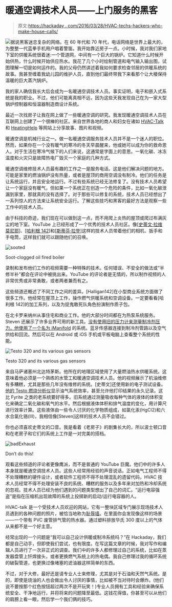 # 暖通空调技术人员——上门服务的黑客

> 原文:[https://hackaday . com/2016/03/28/HVAC-techs-hackers-who-make-house-calls/](https://hackaday.com/2016/03/28/hvac-techs-hackers-who-make-house-calls/)

![](../Images/1850737ed19728d6acde313ce5091de8.png)据说黑客迷恋复杂的网络。在 60 年代和 70 年代，电话网络是世界上最大的，为整整一代蓝拳手机用户唱着警笛。我开始靠近房子一点。小时候，我对我们家地下室的供暖系统很着迷:一个管道网，中间有一个巨大的锅炉。它知道什么时候开始供热，什么时候开始供应热水。我花了几个小时绘制管道和电气输入输出图，试图理解一切是如何运作的。我的父母仍然讲述着我如何要求检查邻居的供暖系统的故事。我甚至缠着我幼儿园的维护人员，直到他们最终带我下来看那个让大楼保持温暖的巨大蒸汽锅炉。

我的家人确信我长大后会成为一名暖通空调技术人员。事实证明，电子和嵌入式系统是我的职业。不过，他们可能离真相不远，因为这些天我发现自己在为一家大型锅炉控制器和恒温器制造商设计系统。

最近一次找房子让我在网上做了一些暖通空调的研究。我发现暖通空调技术人员在互联网上创建了一个很棒的社区。来自世界各地的商人和妇女在诸如 [HVAC-Talk](http://hvac-talk.com/) 和 [HeatingHelp](https://heatinghelp.com/) 等网站上分享故事、图片和视频。

暖通空调是机械行业之一。做一名暖通空调服务技术人员并不是一个迷人的职位。然而，如果你在一个没有暖气的寒冷的冬天早晨醒来，他或她可以成为你的救命恩人。对于生活在寒冷气候下的人们来说，这通常是字面上的意思。一氧化碳、冰冻温度和火灾只是故障热电厂毁灭一个家庭的几种方式。

暖通空调维修技术人员最有趣的工作之一是服务电话。这是他们解决问题的地方。可能是家里的燃油锅炉没有热量，或者是屋顶的商用空调没有制冷。他们的任务是让系统运行，并且安全地运行。不过有些系统已经无法修复了。没有技术人员希望让一个家庭没有暖气，但如果一个系统正在创造一个危险的条件，比如一氧化碳泄漏到家里，那就真的没有选择了。对于那些可以修复的系统，技术人员已经想出了一系列惊人的方法来让系统安全运行。了解这些技巧和黑客的最好方法是观察一些工作中的技术人员。

由于科技的奇迹，我们现在可以做到这一点，而不用爬上炎热的屋顶或爬过布满灰尘的地下室。YouTube 上已经形成了一个优秀的技术人员社区。像[[史蒂文·拉维莫尼耶](https://www.youtube.com/channel/UC4mZGMmJ1kOaOG1oRACZDbQ)]、[[哈利根 142](https://www.youtube.com/channel/UCG0Oeg2KLMmgFzcsoCUYdeQ)]和[[斯蒂芬·拉登](https://www.youtube.com/user/jewvenile77)]这样的技术人员带着他们的相机、扳手和手电筒，这样我们就可以跟随他们的召唤。

![sooted](../Images/e4507311bf18f007f5a972f237270b25.png)

Soot-clogged oil fired boiler

录制和发布他们工作的视频需要一种特殊的技术。任何错误、不安全的做法或“半修半补”都会在评论中被挑出来。YouTube 的评论者是无情的，所以制作视频的人非常优秀或非常勇敢，或者两者兼而有之。

这些频道还概述了不同工作之间的差异。[Halligan142]在小型商业系统方面做了很多工作。他经常在屋顶上工作，操作燃气供暖系统和空调设备。一定要看看[哈利根 142]的加工系列，以及为捉鬼敢死队角色扮演制作质子包。

在北卡罗来纳州从事住宅和商业工作。他的大部分时间都在为热泵系统服务。Steven 还展示了许多业界可用的新工具。[没有使用旧的压力计来测量制冷剂压力，他使用了一个名为 iManifold](https://www.youtube.com/watch?v=V-6Fz-prskU) 的系统。蓝牙传感器连接到制冷剂管路以及空气供给和回流。然后可以在 Android 或 iOS 手机或平板电脑上查看整个系统的性能。

![Testo 320 and its various gas sensors ](../Images/17d70370c75dca813ec8810af12d407b.png)

Testo 320 and its various gas sensors

来自马萨诸塞州北达特茅斯。他所在的地理区域使用了大量燃油热水供暖系统。这意味着他必须是一个熟练的水管工和暖通空调技术人员。他的视频展示了机油维修有多糟糕，尤其是那些几年没有维修的系统。[史蒂文]还使用新的电子测试设备。[他的 Testo 燃烧分析仪](https://www.youtube.com/watch?v=pkJldGZAHVM)显示油气系统效率，甚至允许他打印结果的永久记录。这比 Fyrite 之类的老系统要好得多。旧系统通过测量吸收每种气体的液体的体积变化来确定二氧化碳和氧气的水平。然后根据液体体积和排气温度的变化，用计算尺进行效率计算。这些液体由一些令人讨厌的化学物质组成，如氯化汞(HgCl2)和六水合氯化铬(III)，我相信像[Steven]这样的技术人员不会错过。

你也必须喜欢史蒂文的口音。我是看着《老房子》的剧集长大的，所以波士顿口音和在老房子和它们的系统上工作是一对完美的搭档。

![badExhaust](../Images/fed8b64c7b1cf46d2a80ee483f6f7b29.png)

Don’t do this!

观看这些频道的评论者更像鹰派，而不是普通的 YouTube 巨魔。他们中的许多人本身就是暖通空调技术人员。这些人经常用经验的声音说话。正如电气工程师不得不处理糟糕的硬件设计，或者软件工程师不得不处理混乱的遗留代码，HVAC 技术人员经常不得不处理安装不良的系统、糟糕的服务以及多年来对加热和冷却系统的忽视。技术人员已经为他们遇到的问题类型想出了自己的词汇。“运行电容强盗”是指在压缩机出现故障的系统上投掷新的启动/运行电容器的人。

HVAC-talk 是一个受技术人员欢迎的网站，它有一整块区域专门展示现场技术人员遇到的各种问题的照片，被恰当地称为[耻辱墙](http://hvac-talk.com/vbb/forumdisplay.php?21-Wall-of-Shame-Pictures)。在里面你会发现像这样的场景——一个带有 PVC 废管排气管的热水器。通过塑料排放华氏 300 度以上的气体从来都不是一个好主意。

经常出现的一个问题是“我可以自己设计供暖或制冷系统吗？”在 Hackaday，我们都是自己动手，但即使我们尝试，也有限度。在写这篇文章的时候，我对写作和编辑人员进行了一次非正式的调查。我们中的许多人都修理过自己的系统，比如在蒸发器盘管上钎焊接头，或者更换燃气系统上的热电偶。我自己修理过我的循环系统的破裂管道，也更换过像堵塞的滤油器这样简单的东西。

不过，对于大修，最好还是请专业人士来修理，尤其是对于石油和天然气系统。是的，即使是烧油的人也会做出令人讨厌的事情，比如被不当对待时会爆炸。(他们说不要按那个红色按钮超过两次不是开玩笑！)专业人员拥有工具和经验来确保系统安全、干净地运行，并将将来的问题降至最低。这钱花得值，你甚至可以从他们的肩膀上看一眼，然后学一个我们俩的技巧。